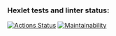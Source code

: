 ### Hexlet tests and linter status:
[![Actions Status](https://github.com/ansuleymanova/python-project-lvl1/workflows/hexlet-check/badge.svg)](https://github.com/ansuleymanova/python-project-lvl1/actions)
[![Maintainability](https://api.codeclimate.com/v1/badges/14812f36003c74844609/maintainability)](https://codeclimate.com/github/ansuleymanova/python-project-lvl1/maintainability)